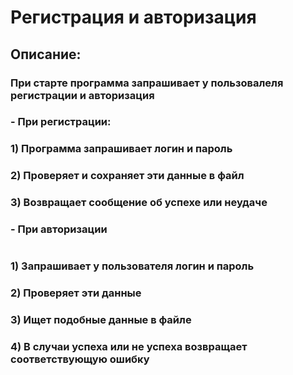 
# Регистрация и авторизация

## Описание:
### При старте программа запрашивает у пользовалеля регистрации и авторизация

### - При регистрации:
### 1) Программа запрашивает логин и пароль
### 2) Проверяет и сохраняет эти данные в файл
### 3) Возвращает сообщение об успехе или неудаче
### - При авторизации
#
### 1) Запрашивает у пользователя логин и пароль
### 2) Проверяет эти данные
### 3) Ищет подобные данные в файле
### 4) В случаи успеха или не успеха возвращает соответствующую ошибку